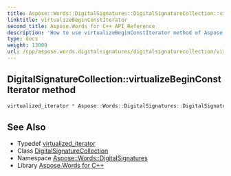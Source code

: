 ```yaml
---
title: Aspose::Words::DigitalSignatures::DigitalSignatureCollection::virtualizeBeginConstIterator method
linktitle: virtualizeBeginConstIterator
second_title: Aspose.Words for C++ API Reference
description: 'How to use virtualizeBeginConstIterator method of Aspose::Words::DigitalSignatures::DigitalSignatureCollection class in C++.'
type: docs
weight: 13000
url: /cpp/aspose.words.digitalsignatures/digitalsignaturecollection/virtualizebeginconstiterator/
---
```

## DigitalSignatureCollection::virtualizeBeginConstIterator method




```cpp
virtualized_iterator * Aspose::Words::DigitalSignatures::DigitalSignatureCollection::virtualizeBeginConstIterator() const override
```

## See Also

* Typedef [virtualized_iterator](../virtualized_iterator/)
* Class [DigitalSignatureCollection](../)
* Namespace [Aspose::Words::DigitalSignatures](../../)
* Library [Aspose.Words for C++](../../../)

